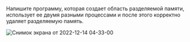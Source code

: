 Напишите программу, которая создает область разделяемой
памяти, использует ее двумя разными процессами и после
этого корректно удаляет разделяемую память.

![Снимок экрана от 2022-12-14 04-33-00](https://user-images.githubusercontent.com/98908901/207483265-0623b575-a29c-49b0-a789-6990ff4e406b.png)
